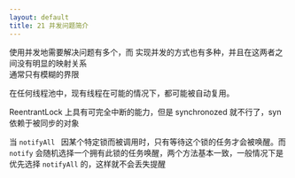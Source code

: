 ```yaml
---
layout: default
title: 21 并发问题简介
---
```


使用并发地需要解决问题有多个，而 实现并发的方式也有多种，并且在这两者之间没有明显的映射关系  
通常只有模糊的界限

在任何线程池中，现有线程在可能的情况下，都可能被自动复用。


ReentrantLock 上具有可完全中断的能力，但是 synchronozed 就不行了，syn 依赖于被同步的对象

当 `notifyAll ` 因某个特定锁而被调用时，只有等待这个锁的任务才会被唤醒。而 `notify` 会随机选择一个拥有此锁的任务唤醒，两个方法基本一致，一般情况下是优先选择 `notifyAll` 的，这样就不会丢失提醒
